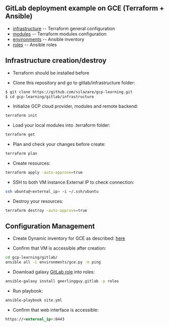 ## GitLab deployment example on GCE (Terraform + Ansible)

 * [infrastructure](./infrastructure) -- Terraform general configuration
 * [modules](./modules/vpc/main.tf) -- Terraform modules configuration
 * [environments](./environments) -- Ansible inventory
 * [roles](./roles) -- Ansible roles

## Infrastructure creation/destroy

- Terraform should be installed before

- Clone this repository and go to gitlab/infrastructure folder:
```sh
$ git clone https://github.com/silazare/gcp-learning.git
$ cd gcp-learning/gitlab/infrastructure
```

- Initialize GCP cloud provider, modules and remote backend:
```sh
terraform init
```

- Load your local modules into .terraform folder:
```sh
terraform get
```

- Plan and check your changes before create:
```sh
terraform plan
```

- Create resources:
```sh
terraform apply -auto-approve=true
```

- SSH to both VM instance External IP to check connection:
```sh
ssh ubuntu@<external_ip> -i ~/.ssh/ubuntu
```

- Destroy your resources:
```sh
terraform destroy -auto-approve=true
```

## Configuration Management

- Create Dynamic inventory for GCE as described: [here](https://github.com/silazare/gcp-learning/tree/master/ansible#appendix-a-gce-dynamic-inventory-configuration)

- Confirm that VM is accessible after creation:
```sh
cd gcp-learning/gitlab/
ansible all -i environments/gce.py -m ping
```

- Download galaxy [GitLab role](https://github.com/geerlingguy/ansible-role-gitlab) into roles:
```sh
ansible-galaxy install geerlingguy.gitlab -p roles
```

- Run playbook:
```sh
ansible-playbook site.yml
```

- Confirm that web interface is accessible:
```html
https://<external_ip>:8443
```
